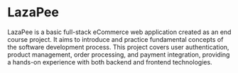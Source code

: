 # LazaPee

LazaPee is a basic full-stack eCommerce web application created as an end course project. It aims to introduce and practice fundamental concepts of the software development process. This project covers user authentication, product management, order processing, and payment integration, providing a hands-on experience with both backend and frontend technologies.
